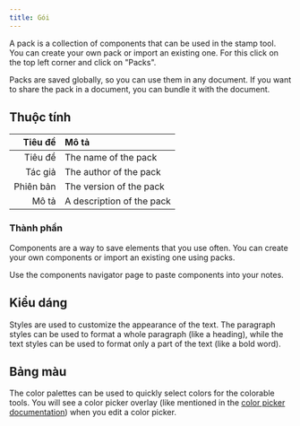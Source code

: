 ```yaml
---
title: Gói
---
```


A pack is a collection of components that can be used in the stamp tool. You can create your own pack or import an existing one. For this click on the top left corner and click on "Packs".

Packs are saved globally, so you can use them in any document. If you want to share the pack in a document, you can bundle it with the document.

## Thuộc tính

|   Tiêu đề | Mô tả                     |
| --------: | :------------------------ |
|   Tiêu đề | The name of the pack      |
|   Tác giả | The author of the pack    |
| Phiên bản | The version of the pack   |
|     Mô tả | A description of the pack |

### Thành phần

Components are a way to save elements that you use often. You can create your own components or import an existing one using packs.

Use the components navigator page to paste components into your notes.

## Kiểu dáng

Styles are used to customize the appearance of the text. The paragraph styles can be used to format a whole paragraph (like a heading), while the text styles can be used to format only a part of the text (like a bold word).

## Bảng màu

The color palettes can be used to quickly select colors for the colorable tools. You will see a color picker overlay (like mentioned in the [color picker documentation](/docs/v2/color_picker)) when you edit a color picker.

